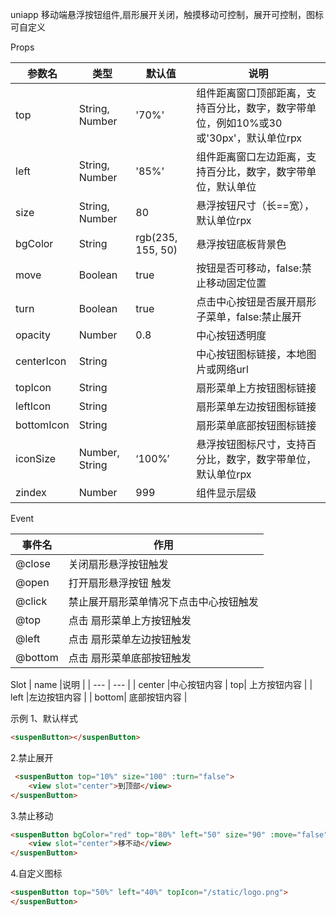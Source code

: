 ﻿uniapp 移动端悬浮按钮组件,扇形展开关闭，触摸移动可控制，展开可控制，图标可自定义

Props

| 参数名 |类型  |默认值  | 说明
| --- | --- | --- | --- |
|top | String, Number  | '70%' |组件距离窗口顶部距离，支持百分比，数字，数字带单位，例如10%或30或'30px'，默认单位rpx  |
| left| String, Number |  '85%'|组件距离窗口左边距离，支持百分比，数字，数字带单位，默认单位 |
| size| String, Number |80  |悬浮按钮尺寸（长==宽），默认单位rpx  |
|bgColor| String | rgb(235, 155, 50)| 悬浮按钮底板背景色 |
| move| Boolean| true|按钮是否可移动，false:禁止移动固定位置  |
| turn| Boolean| true |点击中心按钮是否展开扇形子菜单，false:禁止展开  |
| opacity| Number |0.8  |中心按钮透明度 |
| centerIcon| String | |中心按钮图标链接，本地图片或网络url  |
| topIcon| String | |扇形菜单上方按钮图标链接  |
| leftIcon| String | |扇形菜单左边按钮图标链接  |
| bottomIcon| String | |扇形菜单底部按钮图标链接  |
| iconSize| Number, String |‘100%’ |悬浮按钮图标尺寸，支持百分比，数字，数字带单位，默认单位rpx  |
| zindex| Number |999|组件显示层级 |


Event

| 事件名 |作用  |
| --- | --- |
| @close |关闭扇形悬浮按钮触发  
| @open | 打开扇形悬浮按钮 触发 |
| @click | 禁止展开扇形菜单情况下点击中心按钮触发 |
| @top| 点击 扇形菜单上方按钮触发 |
|@left | 点击 扇形菜单左边按钮触发 |
|@bottom | 点击 扇形菜单底部按钮触发 |




Slot
| name |说明  |
| --- | --- |
| center |中心按钮内容
| top| 上方按钮内容 |
| left |左边按钮内容 |
| bottom| 底部按钮内容 |




示例 1、默认样式

```html
<suspenButton></suspenButton>
```

2.禁止展开

```html
 <suspenButton top="10%" size="100" :turn="false">
    <view slot="center">到顶部</view>
</suspenButton>
```
3.禁止移动

```html
<suspenButton bgColor="red" top="80%" left="50" size="90" :move="false" >
    <view slot="center">移不动</view>
</suspenButton>
```
4.自定义图标

```html
<suspenButton top="50%" left="40%" topIcon="/static/logo.png">
</suspenButton>
```

